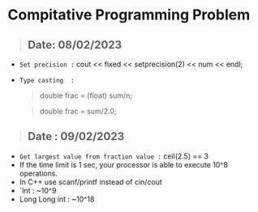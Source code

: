 # Compitative Programming Problem

> ## Date: 08/02/2023
+ `Set precision :` cout << fixed << setprecision(2) << num << endl;
+ `Type casting  :` 
   > double frac = (float) sum/n;
   
   > double frac =  sum/2.0;


> ## Date : 09/02/2023
  + `Get largest value from fraction value :` ceil(2.5) == 3
  + If the time limit is 1 sec, your processor is able to execute 10^8 operations.
  + In C++ use scanf/printf instead of cin/cout
  + `Int : ~10^9
  + Long Long int : ~10^18